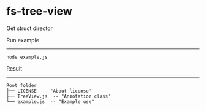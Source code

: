 # fs-tree-view
Get struct director

Run example
___
```
node example.js
```

Result
___
```
Root folder
├── LICENSE  -- "About license"
├── TreeView.js  -- "Annotation class"
└── example.js  -- "Example use"
```
